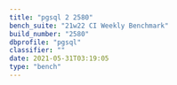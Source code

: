 ```yaml
---
title: "pgsql 2 2580"
bench_suite: "21w22 CI Weekly Benchmark"
build_number: "2580"
dbprofile: "pgsql"
classifier: ""
date: 2021-05-31T03:19:05
type: "bench"
---
```

